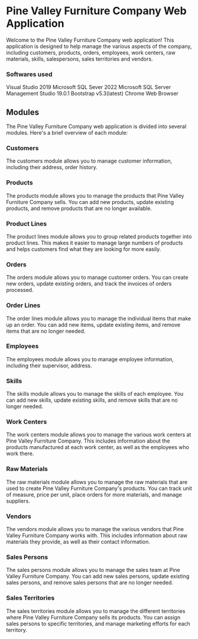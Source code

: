 # Pine Valley Furniture Company Web Application

Welcome to the Pine Valley Furniture Company web application! This application is designed to help manage the various aspects of the company, including customers, products, orders, employees, work centers, raw materials, skills, salespersons, sales territories and vendors.


### Softwares used
Visual Studio 2019
Microsoft SQL Sever 2022
Microsoft SQL Server Management Studio 19.0.1
Bootstrap v5.3(latest)
Chrome Web Browser

## Modules

The Pine Valley Furniture Company web application is divided into several modules. Here's a brief overview of each module:

### Customers

The customers module allows you to manage customer information, including their address, order history.

### Products

The products module allows you to manage the products that Pine Valley Furniture Company sells. You can add new products, update existing products, and remove products that are no longer available.

### Product Lines

The product lines module allows you to group related products together into product lines. This makes it easier to manage large numbers of products and helps customers find what they are looking for more easily.

### Orders

The orders module allows you to manage customer orders. You can create new orders, update existing orders, and track the invoices of orders processed.

### Order Lines

The order lines module allows you to manage the individual items that make up an order. You can add new items, update existing items, and remove items that are no longer needed.

### Employees

The employees module allows you to manage employee information, including their supervisor, address.

### Skills

The skills module allows you to manage the skills of each employee. You can add new skills, update existing skills, and remove skills that are no longer needed.

### Work Centers

The work centers module allows you to manage the various work centers at Pine Valley Furniture Company. This includes information about the products manufactured at each work center, as well as the employees who work there.

### Raw Materials

The raw materials module allows you to manage the raw materials that are used to create Pine Valley Furniture Company's products. You can track unit of measure, price per unit, place orders for more materials, and manage suppliers.

### Vendors

The vendors module allows you to manage the various vendors that Pine Valley Furniture Company works with. This includes information about raw materials they provide, as well as their contact information.

### Sales Persons

The sales persons module allows you to manage the sales team at Pine Valley Furniture Company. You can add new sales persons, update existing sales persons, and remove sales persons that are no longer needed.

### Sales Territories

The sales territories module allows you to manage the different territories where Pine Valley Furniture Company sells its products. You can assign sales persons to specific territories, and manage marketing efforts for each territory.
